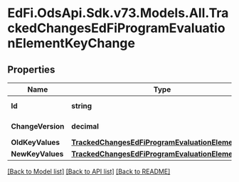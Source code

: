 # EdFi.OdsApi.Sdk.v73.Models.All.TrackedChangesEdFiProgramEvaluationElementKeyChange

## Properties

Name | Type | Description | Notes
------------ | ------------- | ------------- | -------------
**Id** | **string** | Resource identifier | [optional] 
**ChangeVersion** | **decimal** | Change version | [optional] 
**OldKeyValues** | [**TrackedChangesEdFiProgramEvaluationElementKey**](TrackedChangesEdFiProgramEvaluationElementKey.md) |  | [optional] 
**NewKeyValues** | [**TrackedChangesEdFiProgramEvaluationElementKey**](TrackedChangesEdFiProgramEvaluationElementKey.md) |  | [optional] 

[[Back to Model list]](../../README.md#documentation-for-models) [[Back to API list]](../../README.md#documentation-for-api-endpoints) [[Back to README]](../../README.md)

